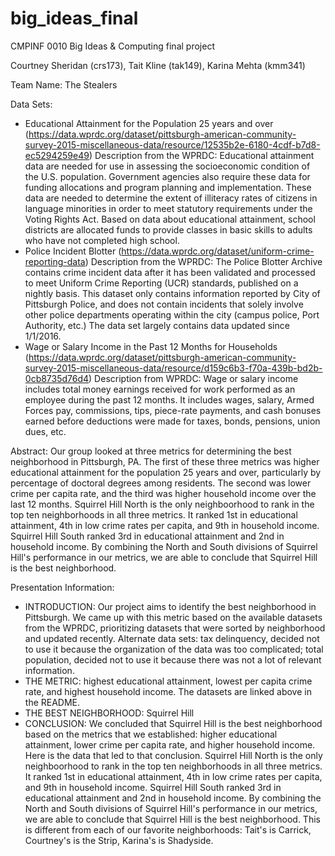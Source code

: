 # big_ideas_final
CMPINF 0010 Big Ideas &amp; Computing final project

Courtney Sheridan (crs173), Tait Kline (tak149), Karina Mehta (kmm341)

Team Name: The Stealers

Data Sets:
* Educational Attainment for the Population 25 years and over 
(https://data.wprdc.org/dataset/pittsburgh-american-community-survey-2015-miscellaneous-data/resource/12535b2e-6180-4cdf-b7d8-ec5294259e49)
Description from the WPRDC: Educational attainment data are needed for use in assessing the socioeconomic condition of the U.S. population. Government agencies also require these data for funding allocations and program planning and implementation. These data are needed to determine the extent of illiteracy rates of citizens in language minorities in order to meet statutory requirements under the Voting Rights Act. Based on data about educational attainment, school districts are allocated funds to provide classes in basic skills to adults who have not completed high school.
* Police Incident Blotter (https://data.wprdc.org/dataset/uniform-crime-reporting-data)
Description from the WPRDC: The Police Blotter Archive contains crime incident data after it has been validated and processed to meet Uniform Crime Reporting (UCR) standards, published on a nightly basis. This dataset only contains information reported by City of Pittsburgh Police, and does not contain incidents that solely involve other police departments operating within the city (campus police, Port Authority, etc.) The data set largely contains data updated since 1/1/2016.
* Wage or Salary Income in the Past 12 Months for Households (https://data.wprdc.org/dataset/pittsburgh-american-community-survey-2015-miscellaneous-data/resource/d159c6b3-f70a-439b-bd2b-0cb8735d76d4)
Description from WPRDC: Wage or salary income includes total money earnings received for work performed as an employee during the past 12 months. It includes wages, salary, Armed Forces pay, commissions, tips, piece-rate payments, and cash bonuses earned before deductions were made for taxes, bonds, pensions, union dues, etc.


Abstract:
Our group looked at three metrics for determining the best neighborhood in Pittsburgh, PA. The first of these three metrics was higher educational attainment for the population 25 years and over, particularly by percentage of doctoral degrees among residents. The second was lower crime per capita rate, and the third was higher household income over the last 12 months. Squirrel Hill North is the only neighboorhood to rank in the top ten neighborhoods in all three metrics. It ranked 1st in educational attainment, 4th in low crime rates per capita, and 9th in household income. Squirrel Hill South ranked 3rd in educational attainment and 2nd in household income. By combining the North and South divisions of Squirrel Hill's performance in our metrics, we are able to conclude that Squirrel Hill is the best neighborhood. 


Presentation Information: 

* INTRODUCTION: Our project aims to identify the best neighborhood in Pittsburgh.  We came up with this metric based on the available datasets from the WPRDC, prioritizing datasets that were sorted by neighborhood and updated recently. Alternate data sets: tax delinquency, decided not to use it because the organization of the data was too complicated; total population, decided not to use it because there was not a lot of relevant information. 
* THE METRIC: highest educational attainment, lowest per capita crime rate, and highest household income. The datasets are linked above in the README.
* THE BEST NEIGHBORHOOD: Squirrel Hill 
* CONCLUSION: We concluded that Squirrel Hill is the best neighborhood based on the metrics that we established: higher educational attainment, lower crime per capita rate, and higher household income. Here is the data that led to that conclusion. Squirrel Hill North is the only neighboorhood to rank in the top ten neighborhoods in all three metrics. It ranked 1st in educational attainment, 4th in low crime rates per capita, and 9th in household income. Squirrel Hill South ranked 3rd in educational attainment and 2nd in household income. By combining the North and South divisions of Squirrel Hill's performance in our metrics, we are able to conclude that Squirrel Hill is the best neighborhood. 
This is different from each of our favorite neighborhoods: Tait's is Carrick, Courtney's is the Strip, Karina's is Shadyside. 

